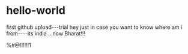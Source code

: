 # hello-world
first github upload---trial
hey just in case you want to know where am i from----its india ...now Bharat!!!



%#@!!!!!!1

